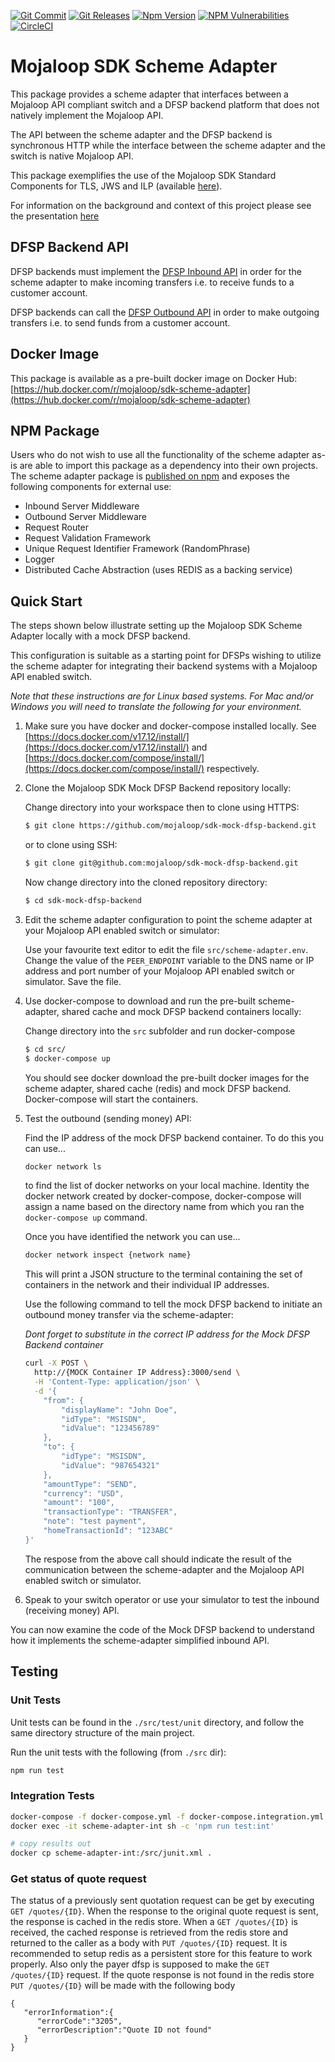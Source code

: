[![Git Commit](https://img.shields.io/github/last-commit/mojaloop/sdk-scheme-adapter.svg?style=flat)](https://github.com/mojaloop/sdk-scheme-adapter/commits/master)
[![Git Releases](https://img.shields.io/github/release/mojaloop/sdk-scheme-adapter.svg?style=flat)](https://github.com/mojaloop/sdk-scheme-adapter/releases)
[![Npm Version](https://img.shields.io/npm/v/@mojaloop/sdk-scheme-adapter.svg?style=flat)](https://www.npmjs.com/package/@mojaloop/sdk-scheme-adapter)
[![NPM Vulnerabilities](https://img.shields.io/snyk/vulnerabilities/npm/@mojaloop/sdk-scheme-adapter.svg?style=flat)](https://www.npmjs.com/package/@mojaloop/sdk-scheme-adapter)
[![CircleCI](https://circleci.com/gh/mojaloop/sdk-scheme-adapter.svg?style=svg)](https://circleci.com/gh/mojaloop/sdk-scheme-adapter)

# Mojaloop SDK Scheme Adapter

This package provides a scheme adapter that interfaces between a Mojaloop API compliant switch and a DFSP backend platform that does not natively implement the Mojaloop API.

The API between the scheme adapter and the DFSP backend is synchronous HTTP while the interface between the scheme adapter and the switch is native Mojaloop API.

This package exemplifies the use of the Mojaloop SDK Standard Components for TLS, JWS and ILP (available [here](http://www.github.com/mojaloop/sdk-standard-components)).

For information on the background and context of this project please see the presentation [here](docs/Mojaloop%20-%20Modusbox%20Onboarding%20functionality.pdf)

## DFSP Backend API

DFSP backends must implement the [DFSP Inbound API](docs/dfspInboundApi.yaml) in order for the scheme adapter to make incoming transfers i.e. to receive funds to a customer account.

DFSP backends can call the [DFSP Outbound API](/src/outboundApi/api.yaml) in order to make outgoing transfers i.e. to send funds from a customer account.

## Docker Image

This package is available as a pre-built docker image on Docker Hub: [https://hub.docker.com/r/mojaloop/sdk-scheme-adapter](https://hub.docker.com/r/mojaloop/sdk-scheme-adapter)

## NPM Package

Users who do not wish to use all the functionality of the scheme adapter as-is are able to import this package as a dependency into their own projects. The scheme adapter package is [published on npm](https://www.npmjs.com/package/@mojaloop/sdk-scheme-adapter) and exposes the following components for external use:

- Inbound Server Middleware
- Outbound Server Middleware
- Request Router
- Request Validation Framework
- Unique Request Identifier Framework (RandomPhrase)
- Logger
- Distributed Cache Abstraction (uses REDIS as a backing service)

## Quick Start

The steps shown below illustrate setting up the Mojaloop SDK Scheme Adapter locally with a mock DFSP backend.

This configuration is suitable as a starting point for DFSPs wishing to utilize the scheme adapter for integrating their backend systems with a Mojaloop API enabled switch.

_Note that these instructions are for Linux based systems. For Mac and/or Windows you will need to translate the following for your environment._

1. Make sure you have docker and docker-compose installed locally. See [https://docs.docker.com/v17.12/install/](https://docs.docker.com/v17.12/install/) and [https://docs.docker.com/compose/install/](https://docs.docker.com/compose/install/) respectively.
1. Clone the Mojaloop SDK Mock DFSP Backend repository locally:

   Change directory into your workspace then to clone using HTTPS:

   ```bash
   $ git clone https://github.com/mojaloop/sdk-mock-dfsp-backend.git
   ```

   or to clone using SSH:

   ```bash
   $ git clone git@github.com:mojaloop/sdk-mock-dfsp-backend.git
   ```

   Now change directory into the cloned repository directory:

   ```bash
   $ cd sdk-mock-dfsp-backend
   ```

1. Edit the scheme adapter configuration to point the scheme adapter at your Mojaloop API enabled switch or simulator:

   Use your favourite text editor to edit the file `src/scheme-adapter.env`.
   Change the value of the `PEER_ENDPOINT` variable to the DNS name or IP address and port number of your Mojaloop API enabled switch or simulator. Save the file.

1. Use docker-compose to download and run the pre-built scheme-adapter, shared cache and mock DFSP backend containers locally:

   Change directory into the `src` subfolder and run docker-compose

   ```bash
   $ cd src/
   $ docker-compose up
   ```

   You should see docker download the pre-built docker images for the scheme adapter, shared cache (redis) and mock DFSP backend. Docker-compose will start the containers.

1. Test the outbound (sending money) API:

   Find the IP address of the mock DFSP backend container. To do this you can use...

   ```bash
   docker network ls
   ``` 

   to find the list of docker networks on your local machine. Identity the docker network created by docker-compose, docker-compose will assign a name based on the directory name from which you ran the `docker-compose up` command.

   Once you have identified the network you can use...

   ```bash
   docker network inspect {network name}
   ```

   This will print a JSON structure to the terminal containing the set of containers in the network and their individual IP addresses.

   Use the following command to tell the mock DFSP backend to initiate an outbound money transfer via the scheme-adapter:

   _Dont forget to substitute in the correct IP address for the Mock DFSP Backend container_

   ```bash
   curl -X POST \
     http://{MOCK Container IP Address}:3000/send \
     -H 'Content-Type: application/json' \
     -d '{
       "from": {
           "displayName": "John Doe",
           "idType": "MSISDN",
           "idValue": "123456789"
       },
       "to": {
           "idType": "MSISDN",
           "idValue": "987654321"
       },
       "amountType": "SEND",
       "currency": "USD",
       "amount": "100",
       "transactionType": "TRANSFER",
       "note": "test payment",
       "homeTransactionId": "123ABC"
   }'
   ```

   The respose from the above call should indicate the result of the communication between the scheme-adapter and the Mojaloop API enabled switch or simulator.

1. Speak to your switch operator or use your simulator to test the inbound (receiving money) API.

You can now examine the code of the Mock DFSP backend to understand how it implements the scheme-adapter simplified inbound API.


## Testing

### Unit Tests

Unit tests can be found in the `./src/test/unit` directory, and follow the same directory structure of the main project.

Run the unit tests with the following (from `./src` dir):

```bash
npm run test
```

### Integration Tests

```bash
docker-compose -f docker-compose.yml -f docker-compose.integration.yml up -d
docker exec -it scheme-adapter-int sh -c 'npm run test:int'

# copy results out
docker cp scheme-adapter-int:/src/junit.xml .
```

### Get status of quote request
The status of a previously sent quotation request can be get by executing `GET /quotes/{ID}`.
When the response to the original quote request is sent, the response is cached in the redis store. When a `GET /quotes/{ID}` is received,
the cached response is retrieved from the redis store and returned to the caller as a body with `PUT /quotes/{ID}` request.
It is recommended to setup redis as a persistent store for this feature to work properly. Also only the payer dfsp is supposed to make the `GET /quotes/{ID}` request.
If the quote response is not found in the redis store `PUT /quotes/{ID}` will be made with the following body
```
{
   "errorInformation":{
      "errorCode":"3205",
      "errorDescription":"Quote ID not found"
   }
}
```